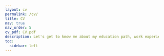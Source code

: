 ```yaml
---
layout: cv
permalink: /cv/
title: CV
nav: true
nav_order: 5
cv_pdf: CV.pdf
description: Let's get to know me about my education path, work experience and other information through my curriculum vitae.
toc:
  sidebar: left
---
```

